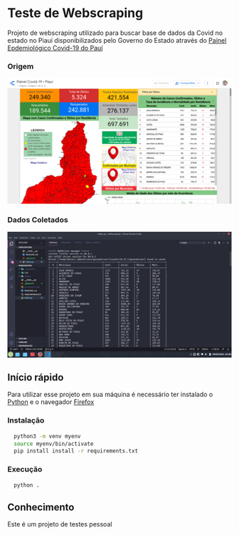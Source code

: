 # Teste de Webscraping

Projeto de webscraping utilizado para buscar base de dados da Covid no estado no Piauí disponibilizados pelo Governo do Estado através do [Painel Epdemiológico Covid-19 do Pauí]('https://datastudio.google.com/reporting/a6dc07e9-4161-4b5a-9f2a-6f9be486e8f9/page/2itOB')

### Origem

![Origem](img/origem.png)

### Dados Coletados

![Dados coletados](img/show.png)

## Início rápido

Para utilizar esse projeto em sua máquina é necessário ter instalado o [Python]('https://www.python.org/') e o navegador [Firefox]('https://www.mozilla.org/pt-BR/firefox/new/')

### Instalação

```bash
  python3 -m venv myenv
  source myenv/bin/activate
  pip install install -r requirements.txt
```

### Execução

```bash
  python .
```

## Conhecimento

Este é um projeto de testes pessoal
